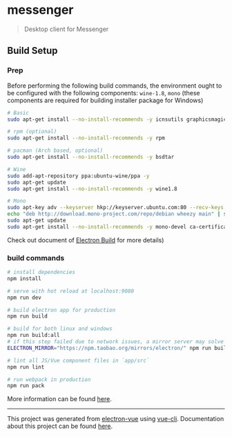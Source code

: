 # messenger

> Desktop client for Messenger

## Build Setup


### Prep
Before performing the following build commands, the environment ought to be configured with the following components:
`wine-1.8`, `mono` (these components are required for building installer package for Windows)

```bash
# Basic
sudo apt-get install --no-install-recommends -y icnsutils graphicsmagick xz-utils

# rpm (optional)
sudo apt-get install --no-install-recommends -y rpm

# pacman (Arch based, optional)
sudo apt-get install --no-install-recommends -y bsdtar

# Wine
sudo add-apt-repository ppa:ubuntu-wine/ppa -y
sudo apt-get update
sudo apt-get install --no-install-recommends -y wine1.8

# Mono 
sudo apt-key adv --keyserver hkp://keyserver.ubuntu.com:80 --recv-keys 3FA7E0328081BFF6A14DA29AA6A19B38D3D831EF
echo "deb http://download.mono-project.com/repo/debian wheezy main" | sudo tee /etc/apt/sources.list.d/mono-xamarin.list
sudo apt-get update
sudo apt-get install --no-install-recommends -y mono-devel ca-certificates-mono
```
Check out document of [Electron Build](https://github.com/electron-userland/electron-builder/wiki/Multi-Platform-Build) for more details)

### build commands

``` bash
# install dependencies
npm install

# serve with hot reload at localhost:9080
npm run dev

# build electron app for production
npm run build

# build for both linux and windows
npm run build:all
# if this step failed due to network issues, a mirror server may solve the problem
ELECTRON_MIRROR="https://npm.taobao.org/mirrors/electron/" npm run build:all

# lint all JS/Vue component files in `app/src`
npm run lint

# run webpack in production
npm run pack
```
More information can be found [here](https://simulatedgreg.gitbooks.io/electron-vue/content/en/npm_scripts.html).

---

This project was generated from [electron-vue](https://github.com/SimulatedGREG/electron-vue) using [vue-cli](https://github.com/vuejs/vue-cli). Documentation about this project can be found [here](https://simulatedgreg.gitbooks.io/electron-vue/content/index.html).
